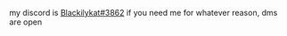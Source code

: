 my discord is [Blackilykat#3862](https://discordapp.com/users/442033332952498177) if you need me for whatever reason, dms are open 

